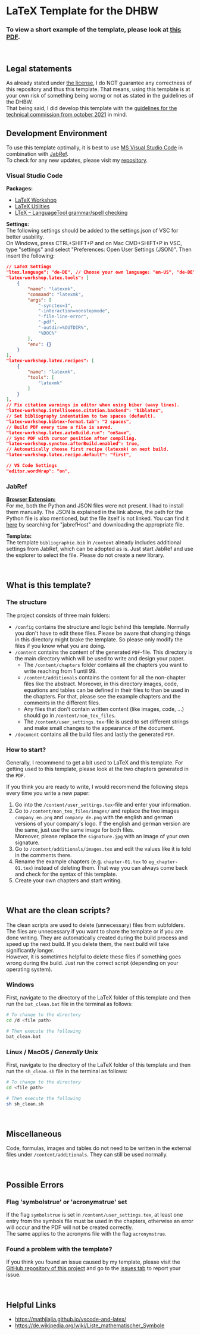 # LaTeX Template for the DHBW

### To view a short example of the template, please look at [this PDF](document/document.pdf).

&nbsp;

## Legal statements
As already stated under [the license](LICENSE), I do NOT guarantee any correctness of this repository and thus this template. That means, using this template is at your own risk of something being worng or not as stated in the guidelines of the DHBW.  
That being said, I did develop this template with the [guidelines for the technical commission from october 2021](https://www.dhbw.de/fileadmin/user_upload/Dokumente/Dokumente_fuer_Studierende/191212_Leitlinien_Praxismodule_Studien_Bachelorarbeiten.pdf) in mind.


## Development Environment
To use this template optimally, it is best to use [MS Visual Studio Code](https://code.visualstudio.com) in combination with [JabRef](https://www.jabref.org).  
To check for any new updates, please visit my [repository](https://github.com/tim-bsm/dhbw_latex-template).

### Visual Studio Code
**Packages:**  
- [LaTeX Workshop](https://marketplace.visualstudio.com/items?itemName=James-Yu.latex-workshop)
- [LaTeX Utilities](https://marketplace.visualstudio.com/items?itemName=tecosaur.latex-utilities)
- [LTeX – LanguageTool grammar/spell checking](https://marketplace.visualstudio.com/items?itemName=valentjn.vscode-ltex)

**Settings:**  
The following settings should be added to the settings.json of VSC for better usability.  
On Windows, press CTRL+SHIFT+P and on Mac CMD+SHIFT+P in VSC, type "settings" and select "Preferences: Open User Settings (JSON)". Then insert the following:

```json
// LaTeX Settings
"ltex.language": "de-DE", // Choose your own language: "en-US", "de-DE", ...
"latex-workshop.latex.tools": [
    {
        "name": "latexmk",
        "command": "latexmk",
        "args": [
            "-synctex=1",
            "-interaction=nonstopmode",
            "-file-line-error",
            "-pdf",
            "-outdir=%OUTDIR%",
            "%DOC%"
        ],
        "env": {}
    }
],
"latex-workshop.latex.recipes": [
    {
        "name": "latexmk",
        "tools": [
            "latexmk"
        ]
    }
],
// Fix citation warnings in editor when using biber (wavy lines).
"latex-workshop.intellisense.citation.backend": "biblatex",
// Set bibliography indentation to two spaces (default).
"latex-workshop.bibtex-format.tab": "2 spaces",
// Build PDF every time a file is saved.
"latex-workshop.latex.autoBuild.run": "onSave",
// Sync PDF with cursor position after compiling.
"latex-workshop.synctex.afterBuild.enabled": true,
// Automatically choose first recipe (latexmk) on next build.
"latex-workshop.latex.recipe.default": "first",

// VS Code Settings
"editor.wordWrap": "on",
```

### JabRef
**[Browser Extension:](https://docs.jabref.org/collect/jabref-browser-extension)**  
For me, both the Python and JSON files were not present. I had to install them manually. The JSON is explained in the link above, the path for the Python file is also mentioned, but the file itself is not linked. You can find it [here](https://github.com/JabRef/jabref/) by searching for "jabrefHost" and downloading the appropriate file.

**Template:**  
The template ```bibliographie.bib``` in ```/content``` already includes additional settings from JabRef, which can be adopted as is. Just start JabRef and use the explorer to select the file. Please do not create a new library.



&nbsp;
## What is this template?

### The structure
The project consists of three main folders:
- ```/config``` contains the structure and logic behind this template. Normally you don't have to edit these files. Please be aware that changing things in this directory might brake the template. So please only modify the files if you know what you are doing.
- ```/content``` contains the content of the generated ```PDF```-file. This directory is the main directory which will be used to write and design your paper.
    - The ```/content/chapters``` folder contains all the chapters you want to write reaching from 1 until 99.
    - ```/content/additionals``` contains the content for all the non-chapter files like the abstract. Moreover, in this directory images, code, equations and tables can be defined in their files to than be used in the chapters. For that, please see the example chapters and the comments in the different files.
    - Any files that don't contain written content (like images, code, ...) should go in ```/content/non_tex_files```.
    - The ```/content/user_settings.tex```-file is used to set different strings and make small changes to the appearance of the document.
- ```/document``` contains all the build files and lastly the generated ```PDF```.

### How to start?

Generally, I recommend to get a bit used to LaTeX and this template. For getting used to this template, please look at the two chapters generated in the ```PDF```. 

If you think you are ready to write, I would recommend the following steps every time you write a new paper:
1. Go into the ```/content/user_settings.tex```-file and enter your information.
2. Go to ```/content/non_tex_files/images/``` and replace the two images ```company_en.png``` and ```company_de.png``` with the english and german versions of your company's logo. If the english and german version are the same, just use the same image for both files.  
Moreover, please replace the ```signature.jpg``` with an image of your own signature.
3. Go to ```/content/additionals/images.tex``` and edit the values like it is told in the comments there. 
4. Rename the example chapters (e.g. ```chapter-01.tex``` to ```eg_chapter-01.tex```) instead of deleting them. That way you can always come back and check for the syntax of this template.
5. Create your own chapters and start writing. 


&nbsp;
## What are the clean scripts?
The clean scripts are used to delete (unnecessary) files from subfolders. The files are unnecessary if you want to share the template or if you are done writing. They are automatically created during the build process and speed up the next build. If you delete them, the next build will take significantly longer.  
However, it is sometimes helpful to delete these files if something goes wrong during the build. Just run the correct script (depending on your operating system).

### Windows
First, navigate to the directory of the LaTeX folder of this template and then run the ```bat_clean.bat``` file in the terminal as follows:
```bash
# To change to the directory
cd /d <file path>

# Then execute the following
bat_clean.bat
```

### Linux / MacOS / _Generally_ Unix
First, navigate to the directory of the LaTeX folder of this template and then run the ```sh_clean.sh``` file in the terminal as follows:
```bash
# To change to the directory
cd <file path>

# Then execute the following
sh sh_clean.sh
```


&nbsp;
## Miscellaneous
Code, formulas, images and tables do not need to be written in the external files under ```/content/additionals```. They can still be used normally.


&nbsp;
## Possible Errors

### Flag 'symbolstrue' or 'acronymstrue' set
If the flag `symbolstrue` is set in ```/content/user_settings.tex```, at least one entry from the symbols file must be used in the chapters, otherwise an error will occur and the PDF will not be created correctly.  
The same applies to the acronyms file with the flag `acronymstrue`.

### Found a problem with the template?
If you think you found an issue caused by my template, please visit the [GitHub repository of this project](https://github.com/tim-bsm/dhbw_latex-template) and go to the [issues tab](https://github.com/tim-bsm/dhbw_latex-template/issues) to report your issue.


&nbsp;
## Helpful Links
- https://mathjiajia.github.io/vscode-and-latex/
- https://de.wikipedia.org/wiki/Liste_mathematischer_Symbole
